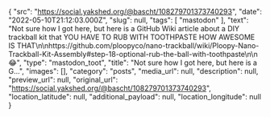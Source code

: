 {
  "src": "https://social.yakshed.org/@bascht/108279701373740293",
  "date": "2022-05-10T21:12:03.000Z",
  "slug": null,
  "tags": [
    "mastodon"
  ],
  "text": "Not sure how I got here, but here is a GitHub Wiki article about a DIY trackball kit that YOU HAVE TO RUB WITH TOOTHPASTE HOW AWESOME IS THAT\n\nhttps://github.com/ploopyco/nano-trackball/wiki/Ploopy-Nano-Trackball-Kit-Assembly#step-18-optional-rub-the-ball-with-toothpaste\n\n😂",
  "type": "mastodon_toot",
  "title": "Not sure how I got here, but here is a G…",
  "images": [],
  "category": "posts",
  "media_url": null,
  "description": null,
  "preview_url": null,
  "original_url": "https://social.yakshed.org/@bascht/108279701373740293",
  "location_latitude": null,
  "additional_payload": null,
  "location_longitude": null
}